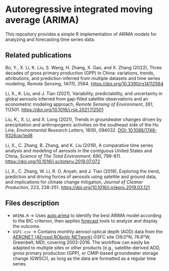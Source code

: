 Autoregressive integrated moving average (ARIMA)
==============================================
This repository provides a simple R implementation of ARIMA models for analyzing and forecasting time series data.

Related publications
-------------------
Bo, Y., X. Li, K. Liu, S. Wang, H. Zhang, X. Gao, and X. Zhang (2022), Three decades of gross primary production (GPP) in China: variations, trends, attributions, and prediction inferred from multiple datasets and time series modeling, *Remote Sensing*, 14(11), 2564. <a href="https://doi.org/10.3390/rs14112564">https://doi.org/10.3390/rs14112564</a>

Li, X., K. Liu, and J. Tian (2021), Variability, predictability, and uncertainty in global aerosols inferred from gap-filled satellite observations and an econometric modeling approach, *Remote Sensing of Environment*, 261, 112501. <a href="https://doi.org/10.1016/j.rse.2021.112501">https://doi.org/10.1016/j.rse.2021.112501</a>

Liu, K., X. Li, and X. Long (2021), Trends in groundwater changes driven by precipitation and anthropogenic activities on the southeast side of the Hu Line, *Environmental Research Letters*, 16(9), 094032. <a href="https://iopscience.iop.org/article/10.1088/1748-9326/ac1ed8">DOI: 10.1088/1748-9326/ac1ed8</a>

Li, X., C. Zhang, B. Zhang, and K. Liu (2019), A comparative time series analysis and modeling of aerosols in the contiguous United States and China, *Science of The Total Environment*, 690, 799-811. <a href="https://doi.org/10.1016/j.scitotenv.2019.07.072">https://doi.org/10.1016/j.scitotenv.2019.07.072</a>

Li, X., C. Zhang, W. Li, R. O. Anyah, and J. Tian (2019), Exploring the trend, prediction and driving forces of aerosols using satellite and ground data, and implications for climate change mitigation, *Journal of Cleaner Production*, 223, 238-251. <a href="https://doi.org/10.1016/j.jclepro.2019.03.121">https://doi.org/10.1016/j.jclepro.2019.03.121</a>

Files description
-------------------
* `ARIMA.R` &rarr; Uses <a href="https://www.rdocumentation.org/packages/forecast/versions/8.24.0/topics/auto.arima"> auto.arima</a> to identify the best ARIMA model according to the BIC criterion, then applies <a href="https://cran.r-project.org/web/packages/forecast/index.html">forecast</a> tools to analyze and display the outcome.
* `GSFC.csv` &rarr; Contains monthly aerosol optical depth (AOD) data from the <a href="https://aeronet.gsfc.nasa.gov/">AERONET (AErosol RObotic NETwork)</a> GSFC site (39.0°N, 76.8°W; Greenbelt, MD), covering 2003-2016. The workflow can easily be adapted to multiple sites or other products (e.g., satellite-derived AOD, gross primary production (GPP), or CMIP-based groundwater storage change (GWSC)), as long as the data are formatted as a regular time series.    
